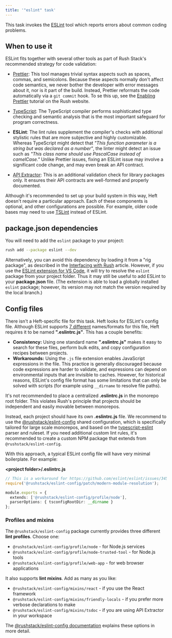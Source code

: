 ```yaml
---
title: '"eslint" task'
---
```


This task invokes the [ESLint](https://eslint.org/) tool which reports errors about common coding problems.

## When to use it

ESLint fits together with several other tools as part of Rush Stack's recommended strategy for code validation:

- [Prettier](@rushjs/pages/maintainer/enabling_prettier/): This tool manages trivial syntax aspects such as spaces, commas, and semicolons. Because these aspects normally don't affect code semantics, we never bother the developer with error messages about it, nor is it part of the build. Instead, Prettier reformats the code automatically via a `git commit` hook. To se this up, see the [Enabling Prettier](@rushjs/pages/maintainer/enabling_prettier/) tutorial on the Rush website.

- [TypeScript](../plugins/typescript.md): The TypeScript compiler performs sophisticated type checking and semantic analysis that is the most important safeguard for program correctness.

- **ESLint**: The lint rules supplement the compiler's checks with additional stylistic rules that are more subjective and highly customizable. Whereas TypeScript might detect that _"This function parameter is a string but was declared as a number"_, the linter might detect an issue such as _"This class name should use PascalCase instead of camelCase."_ Unlike Prettier issues, fixing an ESLint issue may involve a significant code change, and may even break an API contract.

- [API Extractor](../plugins/api-extractor.md): This is an additional validation check for library packages only. It ensures their API contracts are well-formed and properly documented.

Although it's recommended to set up your build system in this way, Heft doesn't require a particular approach. Each of these components is optional, and other configurations are possible. For example, older code bases may need to use [TSLint](../plugins/tslint.md) instead of ESLint.

## package.json dependencies

You will need to add the `eslint` package to your project:

```bash
rush add --package eslint --dev
```

Alternatively, you can avoid this dependency by loading it from a "rig package", as described in the [Interfacing with Rush](../tutorials/heft_and_rush.md) article. However, if you use the [ESLint extension for VS Code](https://marketplace.visualstudio.com/items?itemName=dbaeumer.vscode-eslint), it will try to resolve the `eslint` package from your project folder. Thus it may still be useful to add ESLint to your **package.json** file. (The extension is able to load a globally installed `eslint` package; however, its version may not match the version required by the local branch.)

## Config files

There isn't a Heft-specific file for this task. Heft looks for ESLint's config file. Although ESLint supports [7 different](https://eslint.org/docs/user-guide/configuring#configuration-file-formats) names/formats for this file, Heft requires it to be named **".eslintrc.js"**. This has a couple benefits:

- **Consistency:** Using one standard name **".eslintrc.js"** makes it easy to search for these files, perform bulk edits, and copy configuration recipes between projects.
- **Workarounds:** Using the `.js` file extension enables JavaScript expressions in the file. This practice is generally discouraged because code expressions are harder to validate, and expressions can depend on environmental inputs that are invisible to caches. However, for historical reasons, ESLint's config file format has some limitations that can only be solved with scripts (for example using `__dirname` to resolve file paths).

It's not recommended to place a centralized **.eslintrc.js** in the monorepo root folder. This violates Rush's principle that projects should be independent and easily movable between monorepos.

Instead, each project should have its own **.eslintrc.js** file. We recommend to use the [@rushstack/eslint-config](https://www.npmjs.com/package/@rushstack/eslint-config) shared configuration, which is specifically tailored for large scale monorepos, and based on the [typescript-eslint](https://github.com/typescript-eslint/typescript-eslint) parser and ruleset. If you need additional custom lint rules, it's recommended to create a custom NPM package that extends from `@rushstack/eslint-config`.

With this approach, a typical ESLint config file will have very minimal boilerplate. For example:

**&lt;project folder&gt;/.eslintrc.js**

```ts
// This is a workaround for https://github.com/eslint/eslint/issues/3458
require('@rushstack/eslint-config/patch/modern-module-resolution');

module.exports = {
  extends: ['@rushstack/eslint-config/profile/node'],
  parserOptions: { tsconfigRootDir: __dirname }
};
```

### Profiles and mixins

The `@rushstack/eslint-config` package currently provides three different **lint profiles**. Choose one:

- `@rushstack/eslint-config/profile/node` - for Node.js services
- `@rushstack/eslint-config/profile/node-trusted-tool` - for Node.js tools
- `@rushstack/eslint-config/profile/web-app` - for web browser applications

It also supports **lint mixins**. Add as many as you like:

- `@rushstack/eslint-config/mixins/react` - if you use the React framework
- `@rushstack/eslint-config/mixins/friendly-locals` - if you prefer more verbose declarations to make
- `@rushstack/eslint-config/mixins/tsdoc` - if you are using API Extractor in your workspace

The [@rushstack/eslint-config documentation](https://www.npmjs.com/package/@rushstack/eslint-config) explains these options in more detail.
